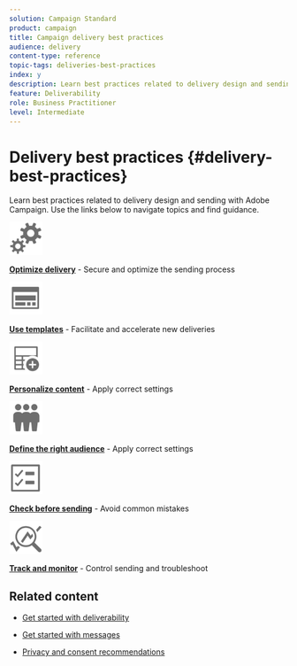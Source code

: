 ```yaml
---
solution: Campaign Standard
product: campaign
title: Campaign delivery best practices
audience: delivery
content-type: reference
topic-tags: deliveries-best-practices
index: y
description: Learn best practices related to delivery design and sending with Adobe Campaign.
feature: Deliverability
role: Business Practitioner
level: Intermediate
---
```


# Delivery best practices {#delivery-best-practices}

Learn best practices related to delivery design and sending with Adobe Campaign. Use the links below to navigate topics and find guidance.

<img src="assets/do-not-localize/optimize.svg"  width="60px">

**[Optimize delivery](optimize-delivery.md)** - Secure and optimize the sending process

<img src="assets/do-not-localize/design.svg"  width="60px">

**[Use templates](use-templates.md)** - Facilitate and accelerate new deliveries

<img src="assets/do-not-localize/custom.svg"  width="60px">

**[Personalize content](optimize-delivery.md)** - Apply correct settings

<img src="assets/do-not-localize/profiles.svg"  width="60px">

**[Define the right audience](define-the-right-audience.md)** - Apply correct settings

<img src="assets/do-not-localize/start.svg"  width="60px">

**[Check before sending](check-before-sending.md)** - Avoid common mistakes

<img src="assets/do-not-localize/troubleshoot.svg"  width="60px">

**[Track and monitor](track-and-monitor.md)** - Control sending and troubleshoot

## Related content

* [Get started with deliverability](../../sending/using/about-deliverability.md)

* [Get started with messages](../../channels/using/get-started-communication-channels.md)

* [Privacy and consent recommendations](../../start/using/privacy.md)
